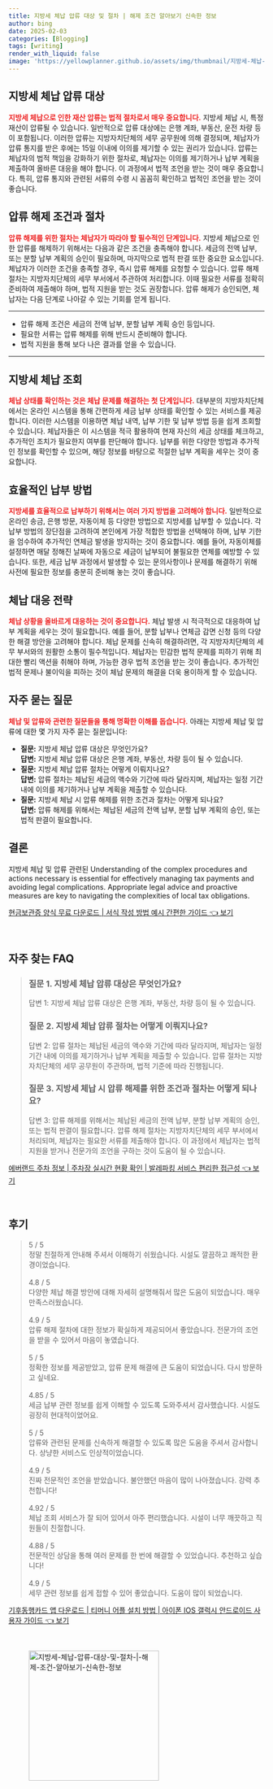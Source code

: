```yaml
---
title: 지방세 체납 압류 대상 및 절차 | 해제 조건 알아보기 신속한 정보
author: bing
date: 2025-02-03
categories: [Blogging]
tags: [writing]
render_with_liquid: false
image: 'https://yellowplanner.github.io/assets/img/thumbnail/지방세-체납-압류-대상-및-절차-|-해제-조건-알아보기-신속한-정보.webp'
---
```



<h2 id='지방세_체납_압류_대상'>지방세 체납 압류 대상</h2>

<p><b><span style="color: #ee2323;">지방세 체납으로 인한 재산 압류는 법적 절차로서 매우 중요합니다.</span></b> 지방세 체납 시, 특정 재산이 압류될 수 있습니다. 일반적으로 압류 대상에는 은행 계좌, 부동산, 운전 차량 등이 포함됩니다. 이러한 압류는 지방자치단체의 세무 공무원에 의해 결정되며, 체납자가 압류 통지를 받은 후에는 15일 이내에 이의를 제기할 수 있는 권리가 있습니다. 압류는 체납자의 법적 책임을 강화하기 위한 절차로, 체납자는 이의를 제기하거나 납부 계획을 제출하여 올바른 대응을 해야 합니다. 이 과정에서 법적 조언을 받는 것이 매우 중요합니다. 특히, 압류 통지와 관련된 서류의 수령 시 꼼꼼히 확인하고 법적인 조언을 받는 것이 좋습니다.</p>

<h2 id='압류_해제_조건과_절차'>압류 해제 조건과 절차</h2>

<p><b><span style="color: #ee2323;">압류 해제를 위한 절차는 체납자가 따라야 할 필수적인 단계입니다.</span></b> 지방세 체납으로 인한 압류를 해제하기 위해서는 다음과 같은 조건을 충족해야 합니다. 세금의 전액 납부, 또는 분할 납부 계획의 승인이 필요하며, 마지막으로 법적 판결 또한 중요한 요소입니다. 체납자가 이러한 조건을 충족할 경우, 즉시 압류 해제를 요청할 수 있습니다. 압류 해제 절차는 지방자치단체의 세무 부서에서 주관하여 처리합니다. 이때 필요한 서류를 정확히 준비하여 제출해야 하며, 법적 지원을 받는 것도 권장합니다. 압류 해제가 승인되면, 체납자는 다음 단계로 나아갈 수 있는 기회를 얻게 됩니다.</p>

<hr />

<ul>
    <li>압류 해제 조건은 세금의 전액 납부, 분할 납부 계획 승인 등입니다.</li>
    <li>필요한 서류는 압류 해제를 위해 반드시 준비해야 합니다.</li>
    <li>법적 지원을 통해 보다 나은 결과를 얻을 수 있습니다.</li>
</ul>

<hr />

<h2 id='지방세_체납_조회'>지방세 체납 조회</h2>

<p><b><span style="color: #ee2323;">체납 상태를 확인하는 것은 체납 문제를 해결하는 첫 단계입니다.</span></b> 대부분의 지방자치단체에서는 온라인 시스템을 통해 간편하게 세금 납부 상태를 확인할 수 있는 서비스를 제공합니다. 이러한 시스템을 이용하면 체납 내역, 납부 기한 및 납부 방법 등을 쉽게 조회할 수 있습니다. 체납자들은 이 시스템을 적극 활용하여 현재 자신의 세금 상태를 체크하고, 추가적인 조치가 필요한지 여부를 판단해야 합니다. 납부를 위한 다양한 방법과 추가적인 정보를 확인할 수 있으며, 해당 정보를 바탕으로 적절한 납부 계획을 세우는 것이 중요합니다.</p>

<h2 id='효율적인_납부방법'>효율적인 납부 방법</h2>

<p><b><span style="color: #ee2323;">지방세를 효율적으로 납부하기 위해서는 여러 가지 방법을 고려해야 합니다.</span></b> 일반적으로 온라인 송금, 은행 방문, 자동이체 등 다양한 방법으로 지방세를 납부할 수 있습니다. 각 납부 방법의 장단점을 고려하여 본인에게 가장 적합한 방법을 선택해야 하며, 납부 기한을 엄수하여 추가적인 연체금 발생을 방지하는 것이 중요합니다. 예를 들어, 자동이체를 설정하면 매달 정해진 날짜에 자동으로 세금이 납부되어 불필요한 연체를 예방할 수 있습니다. 또한, 세금 납부 과정에서 발생할 수 있는 문의사항이나 문제를 해결하기 위해 사전에 필요한 정보를 충분히 준비해 놓는 것이 좋습니다.</p>

<h2 id='체납_대응_전략'>체납 대응 전략</h2>

<p><b><span style="color: #ee2323;">체납 상황을 올바르게 대응하는 것이 중요합니다.</span></b> 체납 발생 시 적극적으로 대응하여 납부 계획을 세우는 것이 필요합니다. 예를 들어, 분할 납부나 연체금 감면 신청 등의 다양한 해결 방안을 고려해야 합니다. 체납 문제를 신속히 해결하려면, 각 지방자치단체의 세무 부서와의 원활한 소통이 필수적입니다. 체납자는 민감한 법적 문제를 피하기 위해 최대한 빨리 액션을 취해야 하며, 가능한 경우 법적 조언을 받는 것이 좋습니다. 추가적인 법적 문제나 불이익을 피하는 것이 체납 문제의 해결을 더욱 용이하게 할 수 있습니다.</p>

<h2 id='자주_묻는_질문'>자주 묻는 질문</h2>

<p><b><span style="color: #ee2323;">체납 및 압류와 관련한 질문들을 통해 명확한 이해를 돕습니다.</span></b> 아래는 지방세 체납 및 압류에 대한 몇 가지 자주 묻는 질문입니다:</p>

<ul>
    <li><b>질문:</b> 지방세 체납 압류 대상은 무엇인가요?<br /><b>답변:</b> 지방세 체납 압류 대상은 은행 계좌, 부동산, 차량 등이 될 수 있습니다.</li>
    <li><b>질문:</b> 지방세 체납 압류 절차는 어떻게 이뤄지나요?<br /><b>답변:</b> 압류 절차는 체납된 세금의 액수와 기간에 따라 달라지며, 체납자는 일정 기간 내에 이의를 제기하거나 납부 계획을 제출할 수 있습니다.</li>
    <li><b>질문:</b> 지방세 체납 시 압류 해제를 위한 조건과 절차는 어떻게 되나요?<br /><b>답변:</b> 압류 해제를 위해서는 체납된 세금의 전액 납부, 분할 납부 계획의 승인, 또는 법적 판결이 필요합니다.</li>
</ul>

<h2 id='결론'>결론</h2>

<p>지방세 체납 및 압류 관련된 Understanding of the complex procedures and actions necessary is essential for effectively managing tax payments and avoiding legal complications. Appropriate legal advice and proactive measures are key to navigating the complexities of local tax obligations.</p>


<p><a class="click-button" title="현금보관증 양식 무료 다운로드 | 서식 작성 방법 예시 간편한 가이드" href="https://yellowplanner.github.io/posts/%ED%98%84%EA%B8%88%EB%B3%B4%EA%B4%80%EC%A6%9D-%EC%96%91%EC%8B%9D-%EB%AC%B4%EB%A3%8C-%EB%8B%A4%EC%9A%B4%EB%A1%9C%EB%93%9C-%EC%84%9C%EC%8B%9D-%EC%9E%91%EC%84%B1-%EB%B0%A9%EB%B2%95-%EC%98%88%EC%8B%9C-%EA%B0%84%ED%8E%B8%ED%95%9C-%EA%B0%80%EC%9D%B4%EB%93%9C/" rel="dofollow">현금보관증 양식 무료 다운로드 | 서식 작성 방법 예시 간편한 가이드 👈 보기</a></p><br>
<h2 id='자주_찾는_FAQ'>자주 찾는 FAQ</h2>
<div itemscope="" itemtype="https://schema.org/FAQPage"> 
<blockquote> 
<div itemscope="" itemprop="mainEntity" itemtype="https://schema.org/Question"> 
<h3 itemprop="name">질문 1. 지방세 체납 압류 대상은 무엇인가요?</h3> 
<div itemscope="" itemprop="acceptedAnswer" itemtype="https://schema.org/Answer"> 
<span itemprop="text"> 
<p>답변 1: 지방세 체납 압류 대상은 은행 계좌, 부동산, 차량 등이 될 수 있습니다.</p> 
</span> 
</div> 
</div> 
<div itemscope="" itemprop="mainEntity" itemtype="https://schema.org/Question"> 
<h3 itemprop="name">질문 2. 지방세 체납 압류 절차는 어떻게 이뤄지나요?</h3> 
<div itemscope="" itemprop="acceptedAnswer" itemtype="https://schema.org/Answer"> 
<span itemprop="text"> 
<p>답변 2: 압류 절차는 체납된 세금의 액수와 기간에 따라 달라지며, 체납자는 일정 기간 내에 이의를 제기하거나 납부 계획을 제출할 수 있습니다. 압류 절차는 지방자치단체의 세무 공무원이 주관하며, 법적 기준에 따라 진행됩니다.</p> 
</span> 
</div> 
</div> 
<div itemscope="" itemprop="mainEntity" itemtype="https://schema.org/Question"> 
<h3 itemprop="name">질문 3. 지방세 체납 시 압류 해제를 위한 조건과 절차는 어떻게 되나요?</h3> 
<div itemscope="" itemprop="acceptedAnswer" itemtype="https://schema.org/Answer"> 
<span itemprop="text"> 
<p>답변 3: 압류 해제를 위해서는 체납된 세금의 전액 납부, 분할 납부 계획의 승인, 또는 법적 판결이 필요합니다. 압류 해제 절차는 지방자치단체의 세무 부서에서 처리되며, 체납자는 필요한 서류를 제출해야 합니다. 이 과정에서 체납자는 법적 지원을 받거나 전문가의 조언을 구하는 것이 도움이 될 수 있습니다.</p> 
</span> 
</div> 
</div> 
</blockquote> 
</div>
<p><a class="click-button" title="에버랜드 주차 정보 | 주차장 실시간 현황 확인 | 발레파킹 서비스 편리한 접근성" href="https://yellowplanner.github.io/posts/%EC%97%90%EB%B2%84%EB%9E%9C%EB%93%9C-%EC%A3%BC%EC%B0%A8-%EC%A0%95%EB%B3%B4-%EC%A3%BC%EC%B0%A8%EC%9E%A5-%EC%8B%A4%EC%8B%9C%EA%B0%84-%ED%98%84%ED%99%A9-%ED%99%95%EC%9D%B8-%EB%B0%9C%EB%A0%88%ED%8C%8C%ED%82%B9-%EC%84%9C%EB%B9%84%EC%8A%A4-%ED%8E%B8%EB%A6%AC%ED%95%9C-%EC%A0%91%EA%B7%BC%EC%84%B1/" rel="dofollow">에버랜드 주차 정보 | 주차장 실시간 현황 확인 | 발레파킹 서비스 편리한 접근성 👈 보기</a></p><br>
<h2 id='후기'>후기</h2>
<div itemscope itemtype="https://schema.org/Product">
  <blockquote>
  <div itemprop="review" itemscope itemtype="https://schema.org/Review">
      <div itemprop="reviewRating" itemscope itemtype="https://schema.org/Rating"> <span itemprop="ratingValue">5</span> / <span itemprop="bestRating">5</span> </div>
      <span itemprop="reviewBody">정말 친절하게 안내해 주셔서 이해하기 쉬웠습니다. 시설도 깔끔하고 쾌적한 환경이었습니다.</span>
  </div>
  <br>
  <div itemprop="review" itemscope itemtype="https://schema.org/Review">
      <div itemprop="reviewRating" itemscope itemtype="https://schema.org/Rating"> <span itemprop="ratingValue">4.8</span> / <span itemprop="bestRating">5</span> </div>
      <span itemprop="reviewBody">다양한 체납 해결 방안에 대해 자세히 설명해줘서 많은 도움이 되었습니다. 매우 만족스러웠습니다.</span>
  </div>
  <br>
  <div itemprop="review" itemscope itemtype="https://schema.org/Review">
      <div itemprop="reviewRating" itemscope itemtype="https://schema.org/Rating"> <span itemprop="ratingValue">4.9</span> / <span itemprop="bestRating">5</span> </div>
      <span itemprop="reviewBody">압류 해제 절차에 대한 정보가 확실하게 제공되어서 좋았습니다. 전문가의 조언을 받을 수 있어서 마음이 놓였습니다.</span>
  </div>
  <br>
  <div itemprop="review" itemscope itemtype="https://schema.org/Review">
      <div itemprop="reviewRating" itemscope itemtype="https://schema.org/Rating"> <span itemprop="ratingValue">5</span> / <span itemprop="bestRating">5</span> </div>
      <span itemprop="reviewBody">정확한 정보를 제공받았고, 압류 문제 해결에 큰 도움이 되었습니다. 다시 방문하고 싶네요.</span>
  </div>
  <br>
  <div itemprop="review" itemscope itemtype="https://schema.org/Review">
      <div itemprop="reviewRating" itemscope itemtype="https://schema.org/Rating"> <span itemprop="ratingValue">4.85</span> / <span itemprop="bestRating">5</span> </div>
      <span itemprop="reviewBody">세금 납부 관련 정보를 쉽게 이해할 수 있도록 도와주셔서 감사했습니다. 시설도 굉장히 현대적이었어요.</span>
  </div>
  <br>
  <div itemprop="review" itemscope itemtype="https://schema.org/Review">
      <div itemprop="reviewRating" itemscope itemtype="https://schema.org/Rating"> <span itemprop="ratingValue">5</span> / <span itemprop="bestRating">5</span> </div>
      <span itemprop="reviewBody">압류와 관련된 문제를 신속하게 해결할 수 있도록 많은 도움을 주셔서 감사합니다. 상냥한 서비스도 인상적이었습니다.</span>
  </div>
  <br>
  <div itemprop="review" itemscope itemtype="https://schema.org/Review">
      <div itemprop="reviewRating" itemscope itemtype="https://schema.org/Rating"> <span itemprop="ratingValue">4.9</span> / <span itemprop="bestRating">5</span> </div>
      <span itemprop="reviewBody">진짜 전문적인 조언을 받았습니다. 불안했던 마음이 많이 나아졌습니다. 강력 추천합니다!</span>
  </div>
  <br>
  <div itemprop="review" itemscope itemtype="https://schema.org/Review">
      <div itemprop="reviewRating" itemscope itemtype="https://schema.org/Rating"> <span itemprop="ratingValue">4.92</span> / <span itemprop="bestRating">5</span> </div>
      <span itemprop="reviewBody">체납 조회 서비스가 잘 되어 있어서 아주 편리했습니다. 시설이 너무 깨끗하고 직원들이 친절합니다.</span>
  </div>
  <br>
  <div itemprop="review" itemscope itemtype="https://schema.org/Review">
      <div itemprop="reviewRating" itemscope itemtype="https://schema.org/Rating"> <span itemprop="ratingValue">4.88</span> / <span itemprop="bestRating">5</span> </div>
      <span itemprop="reviewBody">전문적인 상담을 통해 여러 문제를 한 번에 해결할 수 있었습니다. 추천하고 싶습니다!</span>
  </div>
  <br>
  <div itemprop="review" itemscope itemtype="https://schema.org/Review">
      <div itemprop="reviewRating" itemscope itemtype="https://schema.org/Rating"> <span itemprop="ratingValue">4.9</span> / <span itemprop="bestRating">5</span> </div>
      <span itemprop="reviewBody">세무 관련 정보를 쉽게 접할 수 있어 좋았습니다. 도움이 많이 되었습니다.</span>
  </div>
  </blockquote>
</div>
<p><a class="click-button" title="기후동행카드 앱 다운로드 | 티머니 어플 설치 방법 | 아이폰 IOS 갤럭시 안드로이드 사용자 가이드" href="https://yellowplanner.github.io/posts/%EA%B8%B0%ED%9B%84%EB%8F%99%ED%96%89%EC%B9%B4%EB%93%9C-%EC%95%B1-%EB%8B%A4%EC%9A%B4%EB%A1%9C%EB%93%9C-%ED%8B%B0%EB%A8%B8%EB%8B%88-%EC%96%B4%ED%94%8C-%EC%84%A4%EC%B9%98-%EB%B0%A9%EB%B2%95-%EC%95%84%EC%9D%B4%ED%8F%B0-IOS-%EA%B0%A4%EB%9F%AD%EC%8B%9C-%EC%95%88%EB%93%9C%EB%A1%9C%EC%9D%B4%EB%93%9C-%EC%82%AC%EC%9A%A9%EC%9E%90-%EA%B0%80%EC%9D%B4%EB%93%9C/" rel="dofollow">기후동행카드 앱 다운로드 | 티머니 어플 설치 방법 | 아이폰 IOS 갤럭시 안드로이드 사용자 가이드 👈 보기</a></p><br>
<figure class="image"><img src="https://yellowplanner.github.io/assets/img/thumbnail/지방세-체납-압류-대상-및-절차-|-해제-조건-알아보기-신속한-정보.webp" alt="지방세-체납-압류-대상-및-절차-|-해제-조건-알아보기-신속한-정보" width="256" height="256"></figure>